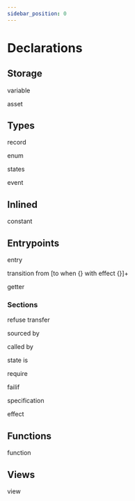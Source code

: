 ```yaml
---
sidebar_position: 0
---
```


# Declarations

## Storage

variable

asset

## Types

record

enum

states

event

## Inlined

constant

## Entrypoints

entry

transition from [to when {} with effect {}]+

getter

### Sections

refuse transfer

sourced by

called by

state is

require

failif

specification

effect

## Functions

function

## Views

view



